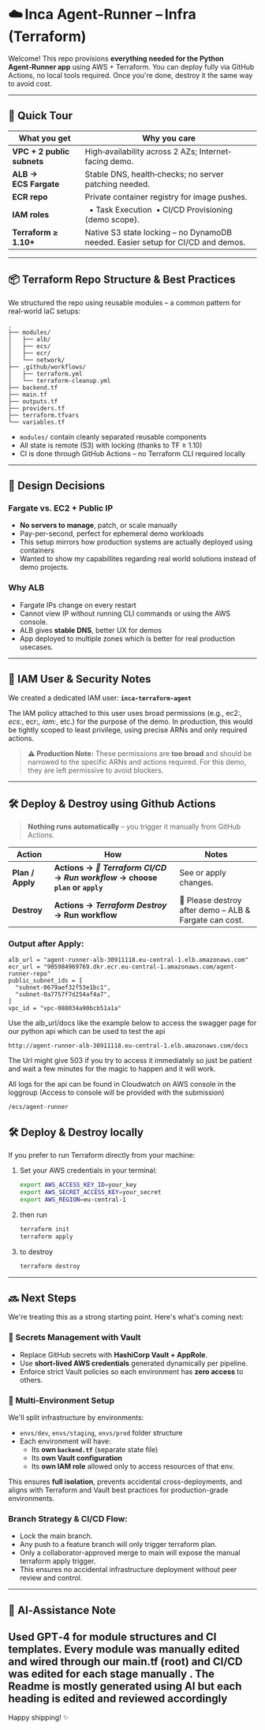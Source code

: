 
# ☁️ Inca Agent‑Runner – Infra (Terraform)

Welcome! This repo provisions **everything needed for the Python Agent‑Runner app** using AWS + Terraform. You can deploy fully via GitHub Actions, no local tools required. Once you're done, destroy it the same way to avoid cost.

---

## 🚀 Quick Tour
| What you get | Why you care |
|--------------|--------------|
| **VPC + 2 public subnets** | High‑availability across 2 AZs; Internet‐facing demo. |
| **ALB → ECS Fargate** | Stable DNS, health‑checks; no server patching needed. |
| **ECR repo** | Private container registry for image pushes. |
| **IAM roles** |   • Task Execution  • CI/CD Provisioning (demo scope). |
| **Terraform ≥ 1.10+** | Native S3 state locking – no DynamoDB needed. Easier setup for CI/CD and demos. |

---

## 📦 Terraform Repo Structure & Best Practices

We structured the repo using reusable modules – a common pattern for real-world IaC setups:

```
.
├── modules/
│   ├── alb/
│   ├── ecs/
│   ├── ecr/
│   └── network/
├── .github/workflows/
│   ├── terraform.yml
│   └── terraform-cleanup.yml
├── backend.tf
├── main.tf
├── outputs.tf
├── providers.tf
├── terraform.tfvars
└── variables.tf
```

- `modules/` contain cleanly separated reusable components
- All state is remote (S3) with locking (thanks to TF ≥ 1.10)
- CI is done through GitHub Actions – no Terraform CLI required locally

---

## 🧠 Design Decisions

### Fargate vs. EC2 + Public IP
- **No servers to manage**, patch, or scale manually
- Pay-per-second, perfect for ephemeral demo workloads
- This setup mirrors how production systems are actually deployed using containers
- Wanted to show my capabillites regarding real world solutions instead of demo projects.

### Why ALB 
- Fargate IPs change on every restart
- Cannot view IP without running CLI commands or using the AWS console.
- ALB gives **stable DNS**, better UX for demos
- App deployed to multiple zones which is better for real production usecases.

---

## 🔐 IAM User & Security Notes

We created a dedicated IAM user: **`inca-terraform-agent`**

The IAM policy attached to this user uses broad permissions (e.g., ec2:*, ecs:*, ecr:*, iam:*, etc.) for the purpose of the demo.
In production, this would be tightly scoped to least privilege, using precise ARNs and only required actions.

> **⚠️ Production Note:** These permissions are **too broad** and should be narrowed to the specific ARNs and actions required. For this demo, they are left permissive to avoid blockers.

---

## 🛠️ Deploy & Destroy using Github Actions

> **Nothing runs automatically** – you trigger it manually from GitHub Actions.

| Action | How | Notes |
|--------|-----|-------|
| **Plan / Apply** | **Actions → _🚀 Terraform CI/CD_ → _Run workflow_ → choose `plan` or `apply`** | See or apply changes. |
| **Destroy** | **Actions → _Terraform Destroy_ → Run workflow** | 💸 Please destroy after demo – ALB & Fargate can cost. |

### Output after Apply:
```
alb_url = "agent-runner-alb-30911118.eu-central-1.elb.amazonaws.com"
ecr_url = "905984969769.dkr.ecr.eu-central-1.amazonaws.com/agent-runner-repo"
public_subnet_ids = [
  "subnet-0679aef32f53e1bc1",
  "subnet-0a7757f7d254af4a7",
]
vpc_id = "vpc-088034a90bcb51a1a"
```

Use the alb_url/docs like the example below to access the swagger page for our python api which can be used to test the api

```
http://agent-runner-alb-30911118.eu-central-1.elb.amazonaws.com/docs
```
The Url might give 503 if you try to access it immediately so just be patient and wait a few minutes for the magic to happen and it will work.


All logs for the api can be found in Cloudwatch on AWS console in the loggroup (Access to console will be provided with the submission)

```
/ecs/agent-runner
```

## 🛠️ Deploy & Destroy locally 
If you prefer to run Terraform directly from your machine:

1. Set your AWS credentials in your terminal:
   ```bash
   export AWS_ACCESS_KEY_ID=your_key
   export AWS_SECRET_ACCESS_KEY=your_secret
   export AWS_REGION=eu-central-1
   ```

2. then run
   ```bash
   terraform init
   terraform apply
   ```
3. to destroy
    ```bash
    terraform destroy
    ```  
---

## 🔜 Next Steps

We're treating this as a strong starting point. Here's what's coming next:

### 🔐 Secrets Management with Vault

- Replace GitHub secrets with **HashiCorp Vault + AppRole**.
- Use **short-lived AWS credentials** generated dynamically per pipeline.
- Enforce strict Vault policies so each environment has **zero access** to others.

### 🧪 Multi-Environment Setup

We'll split infrastructure by environments:

- `envs/dev`, `envs/staging`, `envs/prod` folder structure
- Each environment will have:
  - Its **own `backend.tf`** (separate state file)
  - Its **own Vault configuration**
  - Its **own IAM role** allowed only to access resources of that env.

This ensures **full isolation**, prevents accidental cross-deployments, and aligns with Terraform and Vault best practices for production-grade environments.

### Branch Strategy & CI/CD Flow:
- Lock the main branch.
- Any push to a feature branch will only trigger terraform plan.
- Only a collaborator-approved merge to main will expose the manual terraform apply trigger.
- This ensures no accidental infrastructure deployment without peer review and control.

---

## 🤖 AI‑Assistance Note

Used **GPT‑4** for module structures and CI templates. Every module was manually edited and wired through our main.tf (root) and CI/CD was edited for each stage manually . The Readme is mostly generated using AI but each heading is edited and reviewed accordingly 
---

Happy shipping! ✨
